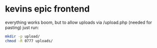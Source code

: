 # kevins epic frontend
everything works boom, but to allow uploads via /upload.php (needed for pasting) just run:
```sh
mkdir -p upload/
chmod -R 0777 uploads/
```